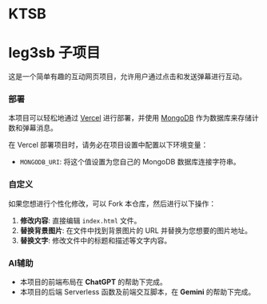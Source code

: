 # KTSB

# leg3sb 子项目

这是一个简单有趣的互动网页项目，允许用户通过点击和发送弹幕进行互动。

### 部署

本项目可以轻松地通过 [Vercel](https://vercel.com) 进行部署，并使用 [MongoDB](https://www.mongodb.com) 作为数据库来存储计数和弹幕消息。

在 Vercel 部署项目时，请务必在项目设置中配置以下环境变量：

* `MONGODB_URI`: 将这个值设置为您自己的 MongoDB 数据库连接字符串。

### 自定义

如果您想进行个性化修改，可以 Fork 本仓库，然后进行以下操作：

1.  **修改内容**: 直接编辑 `index.html` 文件。
2.  **替换背景图片**: 在文件中找到背景图片的 URL 并替换为您想要的图片地址。
3.  **替换文字**: 修改文件中的标题和描述等文字内容。

### AI辅助

* 本项目的前端布局在 **ChatGPT** 的帮助下完成。
* 本项目的后端 Serverless 函数及前端交互脚本，在 **Gemini** 的帮助下完成。
